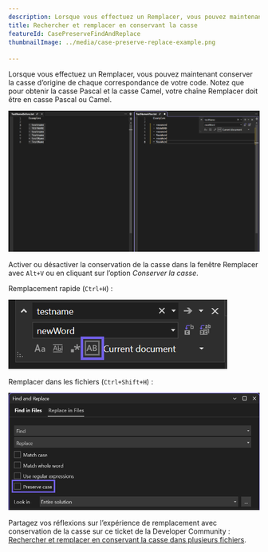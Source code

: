 ```yaml
---
description: Lorsque vous effectuez un Remplacer, vous pouvez maintenant conserver la casse d’origine de chaque correspondance de votre code.
title: Rechercher et remplacer en conservant la casse
featureId: CasePreserveFindAndReplace
thumbnailImage: ../media/case-preserve-replace-example.png

---
```



Lorsque vous effectuez un Remplacer, vous pouvez maintenant conserver la casse d’origine de chaque correspondance de votre code. Notez que pour obtenir la casse Pascal et la casse Camel, votre chaîne Remplacer doit être en casse Pascal ou Camel. 

![Rechercher et remplacer en conservant la casse](../media/case-preserve-replace-example.png "Rechercher et remplacer en conservant la casse")

Activer ou désactiver la conservation de la casse dans la fenêtre Remplacer avec `Alt+V` ou en cliquant sur l’option _Conserver la casse_. 

Remplacement rapide (`Ctrl+H`) :

![Icône de conservation de la casse à droite de Utiliser des expressions régulières](../media/case-preserve-replace-quick-replace-highlighted.png "Remplacement rapide en conservant la casse")

Remplacer dans les fichiers (`Ctrl+Shift+H`) : 

![Case à cocher de conservation de la casse sous Utiliser des expressions régulières](../media/case-preserve-replace-replace-in-files-highlighted.png "Remplacement en conservant la casse dans les fichiers")

Partagez vos réflexions sur l’expérience de remplacement avec conservation de la casse sur ce ticket de la Developer Community : [Rechercher et remplacer en conservant la casse dans plusieurs fichiers](https://developercommunity.visualstudio.com/t/case-preserving-search-replace/580810).
